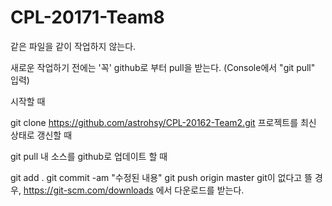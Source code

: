 # CPL-20171-Team8

같은 파일을 같이 작업하지 않는다.

새로운 작업하기 전에는 '꼭' github로 부터 pull을 받는다. (Console에서 "git pull" 입력)

시작할 때

git clone https://github.com/astrohsy/CPL-20162-Team2.git
프로젝트를 최신 상태로 갱신할 때

git pull
내 소스를 github로 업데이트 할 때 

git add . 
git commit -am "수정된 내용" 
git push origin master
git이 없다고 뜰 경우, https://git-scm.com/downloads 에서 다운로드를 받는다.
